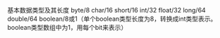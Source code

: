 基本数据类型及其长度
  byte/8
  char/16
  short/16
  int/32
  float/32
  long/64
  double/64
  boolean/8或1（单个boolean类型长度为8，转换成int类型表示。boolean类型数组中为1，用每个bit来表示）
